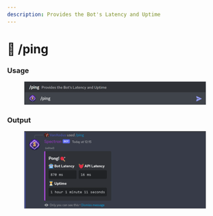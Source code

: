 ```yaml
---
description: Provides the Bot's Latency and Uptime
---
```


# 🔔 /ping

### Usage

<figure><img src="../../.gitbook/assets/image (42).png" alt=""><figcaption></figcaption></figure>

### Output

<figure><img src="../../.gitbook/assets/image (38).png" alt=""><figcaption></figcaption></figure>
